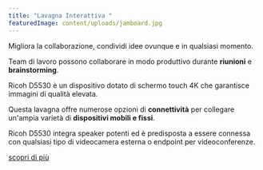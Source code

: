 ```yaml
---
title: "Lavagna Interattiva "
featuredImage: content/uploads/jamboard.jpg
---
```

Migliora la collaborazione, condividi idee ovunque e in qualsiasi momento.

Team di lavoro possono collaborare in modo produttivo durante **riunioni** e **brainstorming**.

Ricoh D5530 è un dispositivo dotato di schermo touch 4K che garantisce immagini di qualità elevata. 

Questa lavagna offre numerose opzioni di **connettività** per collegare un'ampia varietà di **dispositivi mobili e fissi**.

Ricoh D5530 integra speaker potenti ed è predisposta a essere connessa con qualsiasi tipo di videocamera
esterna o endpoint per videoconferenze.

[scopri di più](https://www.youtube.com/watch?v=Edt8LI6B_EA&t=2s&ab_channel=RICOHItalia)